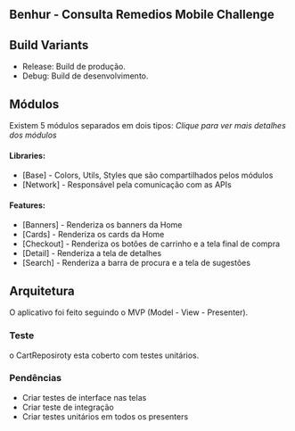 ## Benhur - Consulta Remedios Mobile Challenge


## Build Variants

- Release: Build de produção.
- Debug: Build de desenvolvimento.

## Módulos

Existem 5 módulos separados em dois tipos:
*Clique para ver mais detalhes dos módulos*

#### Libraries:
- [Base] - Colors, Utils, Styles que são compartilhados pelos módulos
- [Network] - Responsável pela comunicação com as APIs

#### Features:
- [Banners] - Renderiza os banners da Home
- [Cards] - Renderiza os cards da Home
- [Checkout] - Renderiza os botões de carrinho e a tela final de compra
- [Detail] - Renderiza a tela de detalhes
- [Search] - Renderiza a barra de procura e a tela de sugestões

## Arquitetura

O aplicativo foi feito seguindo o MVP (Model - View - Presenter).

### Teste

o CartReposiroty esta coberto com testes unitários.

### Pendências

 - Criar testes de interface nas telas
 - Criar teste de integração
 - Criar testes unitários em todos os presenters
